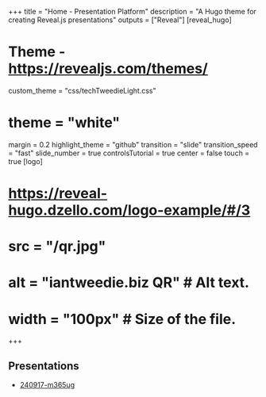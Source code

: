 +++
title = "Home - Presentation Platform"
description = "A Hugo theme for creating Reveal.js presentations"
outputs = ["Reveal"]
[reveal_hugo]
# Theme - https://revealjs.com/themes/
custom_theme = "css/techTweedieLight.css"
# theme = "white"
margin = 0.2
highlight_theme = "github"
transition = "slide"
transition_speed = "fast"
slide_number = true
controlsTutorial = true
center = false
touch = true
[logo]
# https://reveal-hugo.dzello.com/logo-example/#/3
# src = "/qr.jpg"
# alt = "iantweedie.biz QR" # Alt text. 
# width = "100px" # Size of the file.
+++


## Presentations
- [240917-m365ug](flowproxy/240917-m365ug/)


